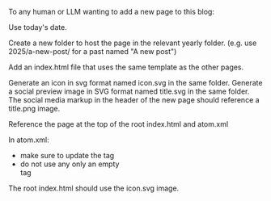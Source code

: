 To any human or LLM wanting to add a new page to this blog:

Use today's date.

Create a new folder to host the page in the relevant yearly folder. (e.g. use 2025/a-new-post/ for a past named "A new post")

Add an index.html file that uses the same template as the other pages.

Generate an icon in svg format named icon.svg in the same folder.
Generate a social preview image in SVG format named title.svg in the same folder.
The social media markup in the header of the new page should reference a title.png image.

Reference the page at the top of the root index.html and atom.xml

In atom.xml: 
- make sure to update the <updated> tag
- do not use any <content> only an empty <summary> tag

The root index.html should use the icon.svg image.
